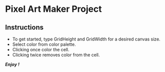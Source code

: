 # Pixel Art Maker Project

## Instructions

  * To get started, type GridHeight and GridWidth for a desired canvas size.
  * Select color from color palette.
  * Clicking once color the cell.
  * Clicking twice removes color from the cell.

**_Enjoy !_**

